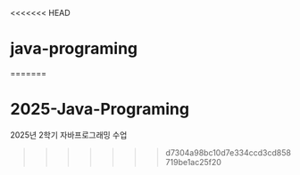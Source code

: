 <<<<<<< HEAD
# java-programing
=======
# 2025-Java-Programing
2025년 2학기 자바프로그래밍 수업
>>>>>>> d7304a98bc10d7e334ccd3cd858719be1ac25f20
